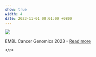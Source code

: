 ```yaml
---
show: true
width: 4
date: 2023-11-01 00:01:00 +0800
---
```

<div>
    <img data-src="{{ '/assets/images/photos/embl2023_cropped.jpg' | relative_url }}" class="lazy w-100 rounded" src="{{ '/assets/images/photos/embl2023_cropped.jpg' | relative_url }}">
  <div class="card-body">
    <p class="card-text">
      EMBL Cancer Genomics 2023 - <a href="https://www.scilifelab.se/news/scilifelab-researchers-visit-embl/">Read more</a>

    </p>
  </div>
</div>
